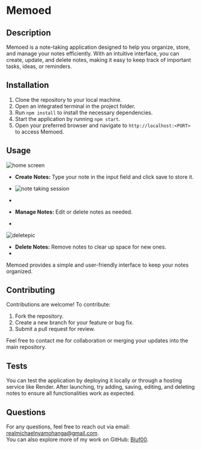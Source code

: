 # Memoed

## Description
Memoed is a note-taking application designed to help you organize, store, and manage your notes efficiently. With an intuitive interface, you can create, update, and delete notes, making it easy to keep track of important tasks, ideas, or reminders.

## Installation
1. Clone the repository to your local machine.
2. Open an integrated terminal in the project folder.
3. Run `npm install` to install the necessary dependencies.
4. Start the application by running `npm start`.
5. Open your preferred browser and navigate to `http://localhost:<PORT>` to access Memoed.

## Usage
![home screen ](https://github.com/user-attachments/assets/dc32d850-51b7-4818-aef3-8bd1a5187f7e)


- **Create Notes:** Type your note in the input field and click save to store it.
- ![note taking session](https://github.com/user-attachments/assets/78631b36-ecb2-40bd-83ce-022e95fb6477)

- 
- **Manage Notes:** Edit or delete notes as needed.
- 
![deletepic](https://github.com/user-attachments/assets/c71ad943-02a5-43a6-a7ae-df4a5dc0cd36)

- **Delete Notes:** Remove notes to clear up space for new ones.
- 

Memoed provides a simple and user-friendly interface to keep your notes organized.

## Contributing
Contributions are welcome! To contribute:
1. Fork the repository.
2. Create a new branch for your feature or bug fix.
3. Submit a pull request for review.

Feel free to contact me for collaboration or merging your updates into the main repository.

## Tests
You can test the application by deploying it locally or through a hosting service like Render. After launching, try adding, saving, editing, and deleting notes to ensure all functionalities work as expected.

## Questions
For any questions, feel free to reach out via email: [realmichaelnyamohanga@gmail.com](mailto:realmichaelnyamohanga@gmail.com).  
You can also explore more of my work on GitHub: [Bluf00](https://github.com/Bluf00).

